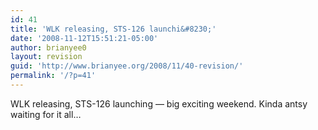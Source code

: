 ```yaml
---
id: 41
title: 'WLK releasing, STS-126 launchi&#8230;'
date: '2008-11-12T15:51:21-05:00'
author: brianyee0
layout: revision
guid: 'http://www.brianyee.org/2008/11/40-revision/'
permalink: '/?p=41'
---
```


WLK releasing, STS-126 launching — big exciting weekend. Kinda antsy waiting for it all…